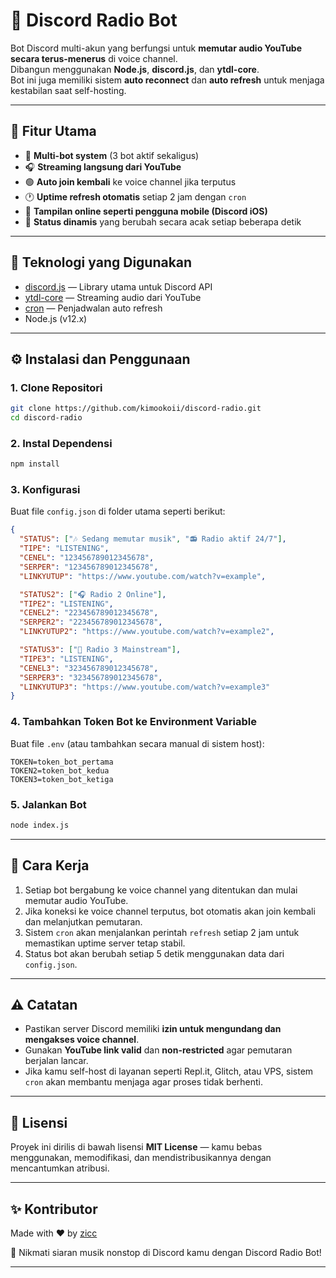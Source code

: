 
# 🎵 Discord Radio Bot

Bot Discord multi-akun yang berfungsi untuk **memutar audio YouTube secara terus-menerus** di voice channel.  
Dibangun menggunakan **Node.js**, **discord.js**, dan **ytdl-core**.  
Bot ini juga memiliki sistem **auto reconnect** dan **auto refresh** untuk menjaga kestabilan saat self-hosting.

---

## 🚀 Fitur Utama
- 🔁 **Multi-bot system** (3 bot aktif sekaligus)
- 🎧 **Streaming langsung dari YouTube**
- 🟢 **Auto join kembali** ke voice channel jika terputus
- 🕐 **Uptime refresh otomatis** setiap 2 jam dengan `cron`
- 📱 **Tampilan online seperti pengguna mobile (Discord iOS)**
- 🎯 **Status dinamis** yang berubah secara acak setiap beberapa detik

---

## 🧩 Teknologi yang Digunakan
- [discord.js](https://discord.js.org/) — Library utama untuk Discord API  
- [ytdl-core](https://www.npmjs.com/package/ytdl-core) — Streaming audio dari YouTube  
- [cron](https://www.npmjs.com/package/cron) — Penjadwalan auto refresh  
- Node.js (v12.x)

---

## ⚙️ Instalasi dan Penggunaan

### 1. Clone Repositori
```bash
git clone https://github.com/kimookoii/discord-radio.git
cd discord-radio
````

### 2. Instal Dependensi

```bash
npm install
```

### 3. Konfigurasi

Buat file `config.json` di folder utama seperti berikut:

```json
{
  "STATUS": ["🎶 Sedang memutar musik", "📻 Radio aktif 24/7"],
  "TIPE": "LISTENING",
  "CENEL": "123456789012345678",
  "SERPER": "123456789012345678",
  "LINKYUTUP": "https://www.youtube.com/watch?v=example",

  "STATUS2": ["🎧 Radio 2 Online"],
  "TIPE2": "LISTENING",
  "CENEL2": "223456789012345678",
  "SERPER2": "223456789012345678",
  "LINKYUTUP2": "https://www.youtube.com/watch?v=example2",

  "STATUS3": ["🎼 Radio 3 Mainstream"],
  "TIPE3": "LISTENING",
  "CENEL3": "323456789012345678",
  "SERPER3": "323456789012345678",
  "LINKYUTUP3": "https://www.youtube.com/watch?v=example3"
}
```

### 4. Tambahkan Token Bot ke Environment Variable

Buat file `.env` (atau tambahkan secara manual di sistem host):

```
TOKEN=token_bot_pertama
TOKEN2=token_bot_kedua
TOKEN3=token_bot_ketiga
```

### 5. Jalankan Bot

```bash
node index.js
```

---

## 🔁 Cara Kerja

1. Setiap bot bergabung ke voice channel yang ditentukan dan mulai memutar audio YouTube.
2. Jika koneksi ke voice channel terputus, bot otomatis akan join kembali dan melanjutkan pemutaran.
3. Sistem `cron` akan menjalankan perintah `refresh` setiap 2 jam untuk memastikan uptime server tetap stabil.
4. Status bot akan berubah setiap 5 detik menggunakan data dari `config.json`.

---

## ⚠️ Catatan

* Pastikan server Discord memiliki **izin untuk mengundang dan mengakses voice channel**.
* Gunakan **YouTube link valid** dan **non-restricted** agar pemutaran berjalan lancar.
* Jika kamu self-host di layanan seperti Repl.it, Glitch, atau VPS, sistem `cron` akan membantu menjaga agar proses tidak berhenti.

---

## 📄 Lisensi

Proyek ini dirilis di bawah lisensi **MIT License** — kamu bebas menggunakan, memodifikasi, dan mendistribusikannya dengan mencantumkan atribusi.

---

## ✨ Kontributor

Made with ❤️ by [zicc](https://github.com/kimookoii)

💬 Nikmati siaran musik nonstop di Discord kamu dengan Discord Radio Bot!

---
